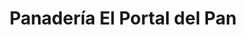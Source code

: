 ---
title: "Panadería El Portal del Pan"
url: /velez/panaderia-el-portal-del-pan/
shop: Bäckerei
---